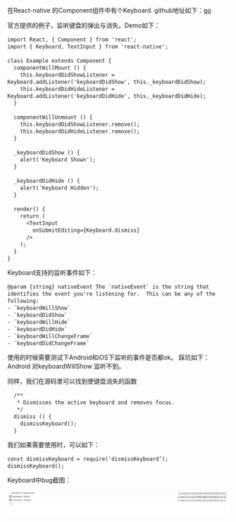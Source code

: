 
在React-native 的Component组件中有个Keyboard.
github地址如下：[go](https://github.com/facebook/react-native/blob/770091f3c13f7c1bd77c50f979d89a774001fbf0/Libraries/Components/Keyboard/Keyboard.js)


官方提供的例子，监听键盘的弹出与消失。Demo如下：

```
import React, { Component } from 'react';
import { Keyboard, TextInput } from 'react-native';

class Example extends Component {
  componentWillMount () {
    this.keyboardDidShowListener = Keyboard.addListener('keyboardDidShow', this._keyboardDidShow);
    this.keyboardDidHideListener = Keyboard.addListener('keyboardDidHide', this._keyboardDidHide);
  }

  componentWillUnmount () {
    this.keyboardDidShowListener.remove();
    this.keyboardDidHideListener.remove();
  }

  _keyboardDidShow () {
    alert('Keyboard Shown');
  }

  _keyboardDidHide () {
    alert('Keyboard Hidden');
  }

  render() {
    return (
      <TextInput
        onSubmitEditing={Keyboard.dismiss}
      />
    );
  }
}
```

Keyboard支持的监听事件如下：
```
@param {string} nativeEvent The `nativeEvent` is the string that identifies the event you're listening for.  This can be any of the following:
- `keyboardWillShow`
- `keyboardDidShow`
- `keyboardWillHide`
- `keyboardDidHide`
- `keyboardWillChangeFrame`
- `keyboardDidChangeFrame`
```

使用的时候需要测试下Android和iOS下监听的事件是否都ok。
踩坑如下：
Android 对keyboardWillShow 监听不到。

同样，我们在源码里可以找到使键盘消失的函数
```
  /**
   * Dismisses the active keyboard and removes focus.
   */
  dismiss () {
    dismissKeyboard();
  }
```


我们如果需要使用时，可以如下：
```
const dismissKeyboard = require('dismissKeyboard’);
dismissKeyboard();
```


Keyboard中bug截图：

![keyboard-bug](Keyboard-Bug.png)



